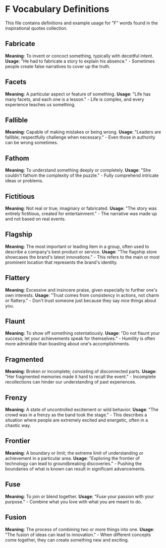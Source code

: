 # F Vocabulary Definitions

This file contains definitions and example usage for "F" words found in the inspirational quotes collection.

<!-- Add vocabulary words here following the format:
## WordName

**Meaning**: Clear, concise definition of the word.
**Usage**: "Quote or example sentence." - Explanation of the usage context.
-->

## Fabricate

**Meaning**: To invent or concoct something, typically with deceitful intent.
**Usage**: "He had to fabricate a story to explain his absence." - Sometimes people create false narratives to cover up the truth.

## Facets

**Meaning**: A particular aspect or feature of something.
**Usage**: "Life has many facets, and each one is a lesson." - Life is complex, and every experience teaches us something.

## Fallible

**Meaning**: Capable of making mistakes or being wrong.
**Usage**: "Leaders are fallible; respectfully challenge when necessary." - Even those in authority can be wrong sometimes.

## Fathom

**Meaning**: To understand something deeply or completely.
**Usage**: "She couldn't fathom the complexity of the puzzle." - Fully comprehend intricate ideas or problems.

## Fictitious

**Meaning**: Not real or true; imaginary or fabricated.
**Usage**: "The story was entirely fictitious, created for entertainment." - The narrative was made up and not based on real events.

## Flagship

**Meaning**: The most important or leading item in a group, often used to describe a company's best product or service.
**Usage**: "The flagship store showcases the brand's latest innovations." - This refers to the main or most prominent location that represents the brand's identity.

## Flattery

**Meaning**: Excessive and insincere praise, given especially to further one's own interests.
**Usage**: "Trust comes from consistency in actions, not charm or flattery." - Don't trust someone just because they say nice things about you.

## Flaunt

**Meaning**: To show off something ostentatiously.
**Usage**: "Do not flaunt your success; let your achievements speak for themselves." - Humility is often more admirable than boasting about one's accomplishments.

## Fragmented

**Meaning**: Broken or incomplete; consisting of disconnected parts.
**Usage**: "Her fragmented memories made it hard to recall the event." - Incomplete recollections can hinder our understanding of past experiences.

## Frenzy

**Meaning**: A state of uncontrolled excitement or wild behavior.
**Usage**: "The crowd was in a frenzy as the band took the stage." - This describes a situation where people are extremely excited and energetic, often in a chaotic way.

## Frontier

**Meaning**: A boundary or limit; the extreme limit of understanding or achievement in a particular area.
**Usage**: "Exploring the frontier of technology can lead to groundbreaking discoveries." - Pushing the boundaries of what is known can result in significant advancements.

## Fuse

**Meaning**: To join or blend together.
**Usage**: "Fuse your passion with your purpose." - Combine what you love with what you are meant to do.

## Fusion

**Meaning**: The process of combining two or more things into one.
**Usage**: "The fusion of ideas can lead to innovation." - When different concepts come together, they can create something new and exciting.
